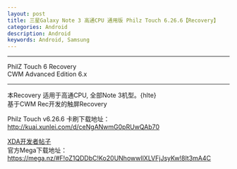 ```yaml
---
layout: post
title: 三星Galaxy Note 3 高通CPU 通用版 Philz Touch 6.26.6【Recovery】 
categories: Android
description: Android
keywords: Android, Samsung
---
```

* * * * * * * * * * * * * * * * * * * * * * * * *
PhilZ Touch 6 Recovery  
CWM Advanced Edition 6.x
* * * * * * * * * * * * * * * * * * * * * * * * *

本Recovery 适用于高通CPU, 全部Note 3机型。{hlte}  
基于CWM Rec开发的触屏Recovery  

Philz Touch v6.26.6 卡刷下载地址：http://kuai.xunlei.com/d/ceNgANwmG0pRUwQAb70

[XDA开发者帖子](https://forum.xda-developers.com/showthread.php?t=2201860)  
官方Mega下载地址：<https://mega.nz/#F!oZ1QDDbC!Ko20UNhowwIlXLVFjJsyKw!8It3mA4C>

